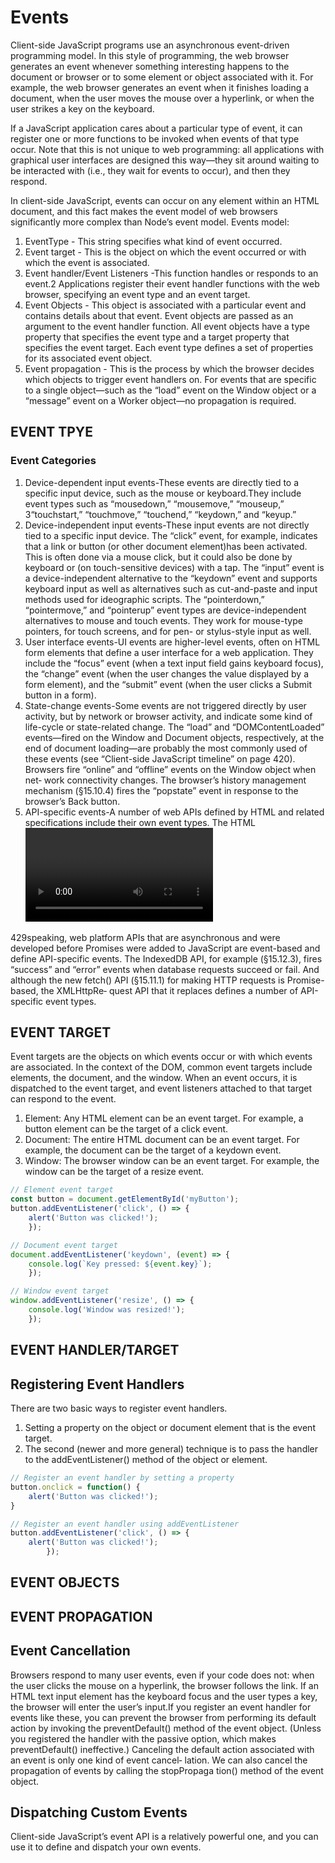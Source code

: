 # Events

Client-side JavaScript programs use an asynchronous event-driven programming model. In this style of programming, the web browser generates an event whenever something interesting happens to the document or browser or to some element or object associated with it. For example, the web browser generates an event when it finishes loading a document, when the user moves the mouse over a hyperlink, or when the user strikes a key on the keyboard.

If a JavaScript application cares about a particular type of event, it can register one or more functions to be invoked when events of that type occur. Note that this is not unique to web programming: all applications with graphical user interfaces are designed this way—they sit around waiting to be interacted with (i.e., they wait for events to occur), and then they respond.

In client-side JavaScript, events can occur on any element within an HTML document, and this fact makes the event model of web browsers significantly more complex than Node’s event model.
Events model:

1. EventType - This string specifies what kind of event occurred.
2. Event target - This is the object on which the event occurred or with which the event is associated.
3. Event handler/Event Listeners -This function handles or responds to an event.2 Applications register their event handler functions with the web browser, specifying an event type and an event target.
4. Event Objects - This object is associated with a particular event and contains details about that event. Event objects are passed as an argument to the event handler function. All event objects have a type property that specifies the event type and a target property that specifies the event target. Each event type defines a set of properties for its associated event object.
5. Event propagation - This is the process by which the browser decides which objects to trigger event handlers on. For events that are specific to a single object—such as the “load” event on the Window object or a “message” event on a Worker object—no propagation is required.

## EVENT TPYE

### Event Categories

1. Device-dependent input events-These events are directly tied to a specific input device, such as the mouse or keyboard.They include event types such as “mousedown,” “mousemove,” “mouseup,” 3“touchstart,” “touchmove,” “touchend,” “keydown,” and “keyup.”
2. Device-independent input events-These input events are not directly tied to a specific input device. The “click” event, for example, indicates that a link or button (or other document element)has been activated. This is often done via a mouse click, but it could also be done by keyboard or (on touch-sensitive devices) with a tap. The “input” event is a device-independent alternative to the “keydown” event and supports keyboard input as well as alternatives such as cut-and-paste and input methods used for ideographic scripts. The “pointerdown,” “pointermove,” and “pointerup” event types are device-independent alternatives to mouse and touch events. They work for mouse-type pointers, for touch screens, and for pen- or stylus-style input as well.
3. User interface events-UI events are higher-level events, often on HTML form elements that define a user interface for a web application. They include the “focus” event (when a text input field gains keyboard focus), the “change” event (when the user changes the value displayed by a form element), and the “submit” event (when the user clicks a Submit button in a form).
4. State-change events-Some events are not triggered directly by user activity, but by network or browser activity, and indicate some kind of life-cycle or state-related change. The “load” and “DOMContentLoaded” events—fired on the Window and Document objects, respectively, at the end of document loading—are probably the most commonly used of these events (see “Client-side JavaScript timeline” on page 420). Browsers fire “online” and “offline” events on the Window object when net‐
work connectivity changes. The browser’s history management mechanism (§15.10.4) fires the “popstate” event in response to the browser’s Back button.
5. API-specific events-A number of web APIs defined by HTML and related specifications include their own event types. The HTML <video> and <audio> elements define a long list of associated event types such as “waiting,” “playing,” “seeking,” “volumechange,”
and so on, and you can use them to customize media playback.

429speaking, web platform APIs that are asynchronous and were developed before
Promises were added to JavaScript are event-based and define API-specific
events. The IndexedDB API, for example (§15.12.3), fires “success” and “error”
events when database requests succeed or fail. And although the new fetch()
API (§15.11.1) for making HTTP requests is Promise-based, the XMLHttpRe‐
quest API that it replaces defines a number of API-specific event types.

## EVENT TARGET

Event targets are the objects on which events occur or with which events are associated. In the context of the DOM, common event targets include elements, the document, and the window. When an event occurs, it is dispatched to the event target, and event listeners attached to that target can respond to the event.

1. Element: Any HTML element can be an event target. For example, a button element can be the target of a click event.
2. Document: The entire HTML document can be an event target. For example, the document can be the target of a keydown event.
3. Window: The browser window can be an event target. For example, the window can be the target of a resize event.

```js
// Element event target
const button = document.getElementById('myButton');
button.addEventListener('click', () => {
    alert('Button was clicked!');
    });

// Document event target
document.addEventListener('keydown', (event) => {
    console.log(`Key pressed: ${event.key}`);
    });

// Window event target
window.addEventListener('resize', () => {
    console.log('Window was resized!');
    });
```

## EVENT HANDLER/TARGET

## Registering Event Handlers

There are two basic ways to register event handlers.

1. Setting a property on the object or document element that is the event target.
2. The second (newer and more general) technique is to pass the handler to the addEventListener() method of the object or element.

```js
// Register an event handler by setting a property
button.onclick = function() {
    alert('Button was clicked!');
}

// Register an event handler using addEventListener
button.addEventListener('click', () => {
    alert('Button was clicked!');
        });
```

## EVENT OBJECTS

## EVENT PROPAGATION

## Event Cancellation

Browsers respond to many user events, even if your code does not: when the user
clicks the mouse on a hyperlink, the browser follows the link. If an HTML text input
element has the keyboard focus and the user types a key, the browser will enter the
user’s input.If you register an event handler for events like these, you can prevent the
browser from performing its default action by invoking the preventDefault()
method of the event object. (Unless you registered the handler with the passive
option, which makes preventDefault() ineffective.)
Canceling the default action associated with an event is only one kind of event cancel‐
lation. We can also cancel the propagation of events by calling the stopPropaga
tion() method of the event object.

## Dispatching Custom Events

Client-side JavaScript’s event API is a relatively powerful one, and you can use it to define and dispatch your own events.
